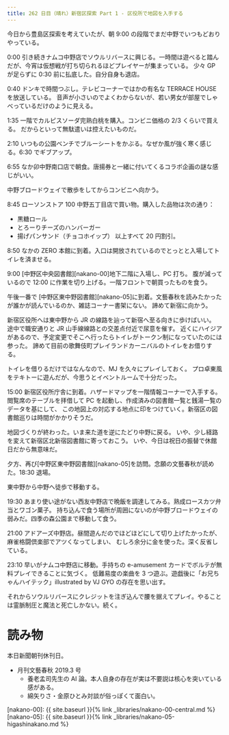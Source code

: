 ```yaml
---
title: 262 日目（晴れ）新宿区探索 Part 1 - 区役所で地図を入手する
---
```


今日から豊島区探索を考えていたが、朝 9:00 の段階でまだ中野でいつもどおりやっている。

0:00 引き続きナムコ中野店でソウルリバースに興じる。一時間は遊べると踏んだが、今宵は仮想戦が打ち切られるほどプレイヤーが集まっている。
少々 GP が足らずに 0:30 前に払底した。自分自身も退店。

0:40 ドンキで時間つぶし。テレビコーナーではかの有名な TERRACE HOUSE を放送している。
音声が小さいのでよくわからないが、若い男女が部屋でしゃべっているだけのように見える。

1:35 一階でカルピスソーダ完熟白桃を購入。コンビニ価格の 2/3 くらいで買える。
だからといって無駄遣いは控えたいものだ。

2:10 いつもの公園ベンチでブルーシートをかぶる。なぜか風が強く寒く感じる。6:30 でギブアップ。

6:55 なか卯中野南口店で朝食。唐揚券と一緒に付いてくるコラボ企画の謎な感じがいい。

中野ブロードウェイで散歩をしてからコンビニへ向かう。

8:45 ローソンストア 100 中野五丁目店で買い物。購入した品物は次の通り：
* 黒糖ロール
* とろーりチーズのハンバーガー
* 揚げパンサンド（チョコホイップ）
以上すべて 20 円割引。

8:50 なかの ZERO 本館に到着。入口は開放されているのでとっとと入場してトイレを済ませる。

9:00 [中野区中央図書館][nakano-00]地下二階に入場し、PC 打ち。
腹が減っているので 12:00 に作業を切り上げる。一階フロントで朝買ったものを食う。

午後一番で [中野区東中野図書館][nakano-05]に到着。文藝春秋を読みたかったが誰かが読んでいるのか、雑誌コーナー書架にない。
諦めて新宿に向かう。

新宿区役所へは東中野から JR の線路を辿って新宿へ至る向きに歩けばいい。
途中で職安通りと JR 山手線線路との交差点付近で尿意を催す。
近くにハイジアがあるので、予定変更でそこへ行ったらトイレがトークン制になっていたのには参った。
諦めて目前の歌舞伎町プレイランドカーニバルのトイレをお借りする。

トイレを借りるだけではなんなので、MJ を久々にプレイしておく。
プロ卓東風をテキトーに遊んだが、今思うとイベントルームで十分だった。

15:00 新宿区役所庁舎に到着。ハザードマップを一階情報コーナーで入手する。
閲覧席のテーブルを拝借して PC を起動し、作成済みの図書館一覧と銭湯一覧のデータを基にして、
この地図上の対応する地点に印をつけていく。新宿区の図書館巡りは時間がかかりそうだ。

地図づくりが終わった。いま来た道を逆にたどり中野に戻る。
いや、少し経路を変えて新宿区北新宿図書館に寄っておこう。
いや、今日は祝日の振替で休館日だから無意味だ。

夕方、再び[中野区東中野図書館][nakano-05]を訪問。念願の文藝春秋が読めた。18:30 退場。

東中野から中野へ徒歩で移動する。

19:30 あまり使い途がない西友中野店で晩飯を調達してみる。熟成ロースカツ弁当とワゴン菓子。
持ち込んで食う場所が周囲にないのが中野ブロードウェイの弱みだ。四季の森公園まで移動して食う。

21:00 アドアーズ中野店。昼間遊んだのでほどほどにして切り上げたかったが、麻雀格闘倶楽部でアツくなってしまい、
むしろ余分に金を使った。深く反省している。

23:10 早いがナムコ中野店に移動。手持ちの e-amusement カードでボルテが無料プレイできることに気づく。
低難易度の楽曲を 3 つ遊ぶ。遊戯後に「お兄ちゃんハイテック」illustrated by VJ GYO の存在を思い出す。

それからソウルリバースにクレジットを注ぎ込んで腰を据えてプレイ。やることは霊脈制圧と魔法と死亡しかない。続く。

# 読み物

本日新聞朝刊休刊日。

* 月刊文藝春秋 2019.3 号
  * 養老孟司先生の AI 論。本人自身の存在が実は不要説は核心を突いている感がある。
  * 綿矢りさ・金原ひとみ対談が俗っぽくて面白い。

[nakano-00]: {{ site.baseurl }}{% link _libraries/nakano-00-central.md %}
[nakano-05]: {{ site.baseurl }}{% link _libraries/nakano-05-higashinakano.md %}
